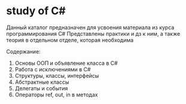 # study of C#
Данный каталог предназначен для усвоения материала из курса программирования C#
Представлены практики и дз к ним, а также теория в отдельном отделе, которая необходима

Содержание:
1. Основы ООП и объявление класса в C#
2. Работа с исключениями в C#
3. Структуры, классы, интерфейсы
4. Абстрактные классы
5. Делегаты и события
6. Операторы ref, out, in в методах
